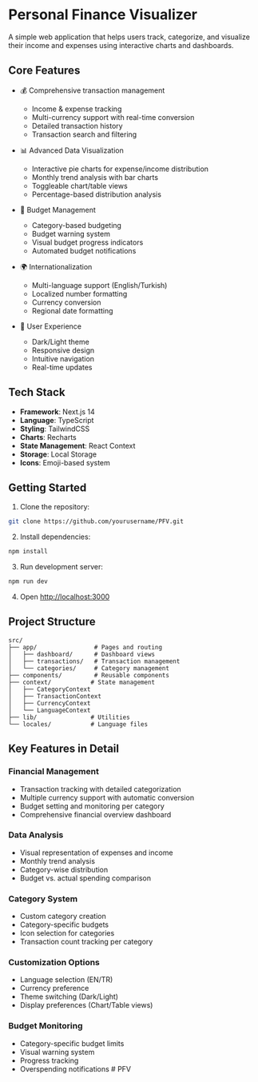 # Personal Finance Visualizer

A simple web application that helps users track, categorize, and visualize their income and expenses using interactive charts and dashboards.

## Core Features

- 💰 Comprehensive transaction management
  - Income & expense tracking
  - Multi-currency support with real-time conversion
  - Detailed transaction history
  - Transaction search and filtering

- 📊 Advanced Data Visualization
  - Interactive pie charts for expense/income distribution
  - Monthly trend analysis with bar charts
  - Toggleable chart/table views
  - Percentage-based distribution analysis

- 🎯 Budget Management
  - Category-based budgeting
  - Budget warning system
  - Visual budget progress indicators
  - Automated budget notifications

- 🌍 Internationalization
  - Multi-language support (English/Turkish)
  - Localized number formatting
  - Currency conversion
  - Regional date formatting

- 🎨 User Experience
  - Dark/Light theme
  - Responsive design
  - Intuitive navigation
  - Real-time updates

## Tech Stack

- **Framework**: Next.js 14
- **Language**: TypeScript
- **Styling**: TailwindCSS
- **Charts**: Recharts
- **State Management**: React Context
- **Storage**: Local Storage
- **Icons**: Emoji-based system

## Getting Started

1. Clone the repository:
```bash
git clone https://github.com/yourusername/PFV.git
```

2. Install dependencies:
```bash
npm install
```

3. Run development server:
```bash
npm run dev
```

4. Open [http://localhost:3000](http://localhost:3000)

## Project Structure

```
src/
├── app/                # Pages and routing
│   ├── dashboard/      # Dashboard views
│   ├── transactions/   # Transaction management
│   └── categories/     # Category management
├── components/         # Reusable components
├── context/           # State management
│   ├── CategoryContext
│   ├── TransactionContext
│   ├── CurrencyContext
│   └── LanguageContext
├── lib/               # Utilities
└── locales/           # Language files
```

## Key Features in Detail

### Financial Management
- Transaction tracking with detailed categorization
- Multiple currency support with automatic conversion
- Budget setting and monitoring per category
- Comprehensive financial overview dashboard

### Data Analysis
- Visual representation of expenses and income
- Monthly trend analysis
- Category-wise distribution
- Budget vs. actual spending comparison

### Category System
- Custom category creation
- Category-specific budgets
- Icon selection for categories
- Transaction count tracking per category

### Customization Options
- Language selection (EN/TR)
- Currency preference
- Theme switching (Dark/Light)
- Display preferences (Chart/Table views)

### Budget Monitoring
- Category-specific budget limits
- Visual warning system
- Progress tracking
- Overspending notifications
#   P F V  
 